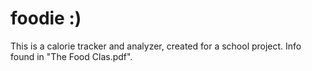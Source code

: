 # foodie :)

This is a calorie tracker and analyzer, created for a school project. Info found in "The Food Clas.pdf".